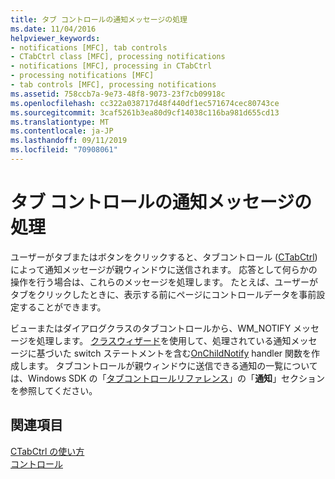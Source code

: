 ```yaml
---
title: タブ コントロールの通知メッセージの処理
ms.date: 11/04/2016
helpviewer_keywords:
- notifications [MFC], tab controls
- CTabCtrl class [MFC], processing notifications
- notifications [MFC], processing in CTabCtrl
- processing notifications [MFC]
- tab controls [MFC], processing notifications
ms.assetid: 758ccb7a-9e73-48f8-9073-23f7cb09918c
ms.openlocfilehash: cc322a038717d48f440df1ec571674cec80743ce
ms.sourcegitcommit: 3caf5261b3ea80d9cf14038c116ba981d655cd13
ms.translationtype: MT
ms.contentlocale: ja-JP
ms.lasthandoff: 09/11/2019
ms.locfileid: "70908061"
---
```

# <a name="processing-tab-control-notification-messages"></a>タブ コントロールの通知メッセージの処理

ユーザーがタブまたはボタンをクリックすると、タブコントロール ([CTabCtrl](../mfc/reference/ctabctrl-class.md)) によって通知メッセージが親ウィンドウに送信されます。 応答として何らかの操作を行う場合は、これらのメッセージを処理します。 たとえば、ユーザーがタブをクリックしたときに、表示する前にページにコントロールデータを事前設定することができます。

ビューまたはダイアログクラスのタブコントロールから、WM_NOTIFY メッセージを処理します。 [クラスウィザード](reference/mfc-class-wizard.md)を使用して、処理されている通知メッセージに基づいた switch ステートメントを含む[OnChildNotify](../mfc/reference/cwnd-class.md#onchildnotify) handler 関数を作成します。 タブコントロールが親ウィンドウに送信できる通知の一覧については、Windows SDK の「[タブコントロールリファレンス](/windows/win32/controls/tab-control-reference)」の「**通知**」セクションを参照してください。

## <a name="see-also"></a>関連項目

[CTabCtrl の使い方](../mfc/using-ctabctrl.md)<br/>
[コントロール](../mfc/controls-mfc.md)
